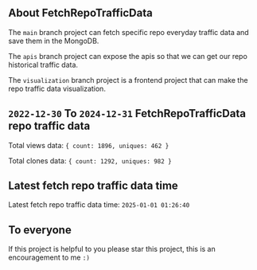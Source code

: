 ## About FetchRepoTrafficData

The `main` branch project can fetch specific repo everyday traffic data and save them in the MongoDB.

The `apis` branch project can expose the apis so that we can get our repo historical traffic data.

The `visualization` branch project is a frontend project that can make the repo traffic data visualization.

## `2022-12-30` To `2024-12-31` FetchRepoTrafficData repo traffic data

Total views data: `{ count: 1896, uniques: 462 }`

Total clones data: `{ count: 1292, uniques: 982 }`

## Latest fetch repo traffic data time

Latest fetch repo traffic data time: `2025-01-01 01:26:40`

## To everyone

If this project is helpful to you please star this project, this is an encouragement to me `:)`



